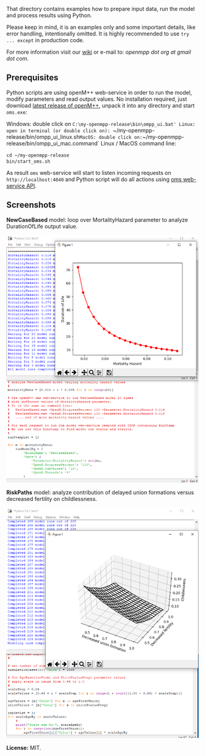 That directory contains examples how to prepare input data, run the model and process results using Python.

Please keep in mind, it is an examples only and some important details, like error handling, intentionally omitted. It is highly recommended to use `try ... except` in production code.

For more information visit our [wiki](https://github.com/openmpp/openmpp.github.io/wiki) or e-mail to: _openmpp dot org at gmail dot com_.

## Prerequisites

Python scripts are using openM++ web-service in order to run the model, modify parameters and read output values. No installation required, just download [latest release of openM++](https://github.com/openmpp/main/releases/latest), unpack it into any directory and start `oms.exe`:

Windows: double click on `C:\my-openmpp-release\bin\ompp_ui.bat'
Linux: open in terminal (or double click on): `~/my-openmpp-release/bin/ompp_ui_linux.sh`
MacOS: double click on: `~/my-openmpp-release/bin/ompp_ui_mac.command`
Linux / MacOS command line:
```
cd ~/my-openmpp-release
bin/start_oms.sh
```
As result `oms` web-service will start to listen incoming requests on `http://localhost:4040` and Python script will
do all actions using [oms web-service API](https://github.com/openmpp/openmpp.github.io/wiki/Oms-web-service-API).

## Screenshots

**NewCaseBased** model:  loop over MortalityHazard parameter to analyze DurationOfLife output value.

![Example of NewCaseBased model run.](/images/openmpp_Python_life_vs_mortality_20200505.png "Example of NewCaseBased model run.")

**RiskPaths** model: analyze contribution of delayed union formations versus decreased fertility on childlessness.

![Example of RiskPaths model run.](/images/openmpp_Python_riskpaths_childlessness_20200505.png "Example of RiskPaths model run.")

**License:** MIT.
